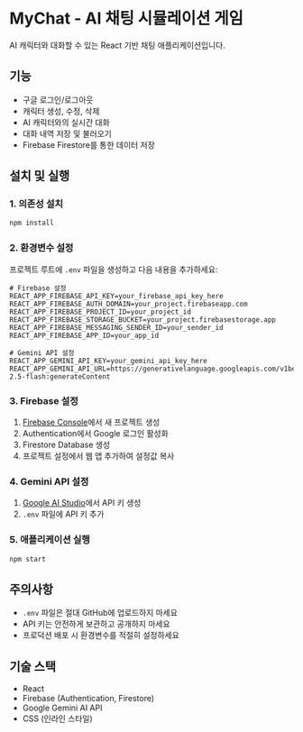 # MyChat - AI 채팅 시뮬레이션 게임

AI 캐릭터와 대화할 수 있는 React 기반 채팅 애플리케이션입니다.

## 기능

- 구글 로그인/로그아웃
- 캐릭터 생성, 수정, 삭제
- AI 캐릭터와의 실시간 대화
- 대화 내역 저장 및 불러오기
- Firebase Firestore를 통한 데이터 저장

## 설치 및 실행

### 1. 의존성 설치
```bash
npm install
```

### 2. 환경변수 설정
프로젝트 루트에 `.env` 파일을 생성하고 다음 내용을 추가하세요:

```env
# Firebase 설정
REACT_APP_FIREBASE_API_KEY=your_firebase_api_key_here
REACT_APP_FIREBASE_AUTH_DOMAIN=your_project.firebaseapp.com
REACT_APP_FIREBASE_PROJECT_ID=your_project_id
REACT_APP_FIREBASE_STORAGE_BUCKET=your_project.firebasestorage.app
REACT_APP_FIREBASE_MESSAGING_SENDER_ID=your_sender_id
REACT_APP_FIREBASE_APP_ID=your_app_id

# Gemini API 설정
REACT_APP_GEMINI_API_KEY=your_gemini_api_key_here
REACT_APP_GEMINI_API_URL=https://generativelanguage.googleapis.com/v1beta/models/gemini-2.5-flash:generateContent
```

### 3. Firebase 설정
1. [Firebase Console](https://console.firebase.google.com/)에서 새 프로젝트 생성
2. Authentication에서 Google 로그인 활성화
3. Firestore Database 생성
4. 프로젝트 설정에서 웹 앱 추가하여 설정값 복사

### 4. Gemini API 설정
1. [Google AI Studio](https://makersuite.google.com/app/apikey)에서 API 키 생성
2. `.env` 파일에 API 키 추가

### 5. 애플리케이션 실행
```bash
npm start
```

## 주의사항

- `.env` 파일은 절대 GitHub에 업로드하지 마세요
- API 키는 안전하게 보관하고 공개하지 마세요
- 프로덕션 배포 시 환경변수를 적절히 설정하세요

## 기술 스택

- React
- Firebase (Authentication, Firestore)
- Google Gemini AI API
- CSS (인라인 스타일)

